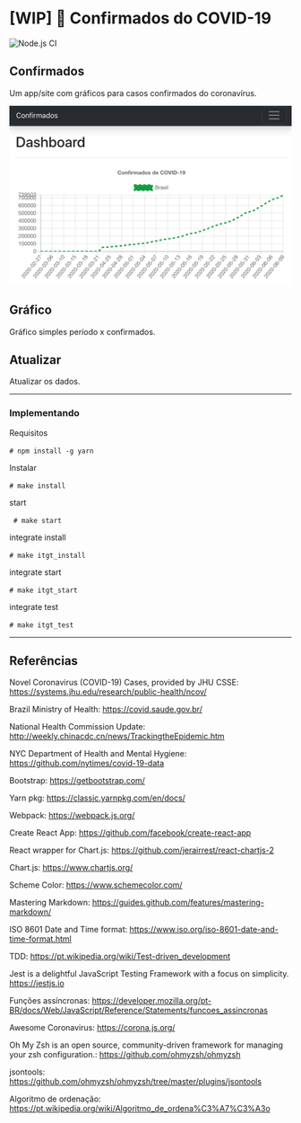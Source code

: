# [WIP] 🦠 Confirmados do COVID-19

![Node.js CI](https://github.com/emilianoeloi/confirmados/workflows/Node.js%20CI/badge.svg)

## Confirmados

Um app/site com gráficos para casos confirmados do coronavírus.

![confirmados](confirmados.png)

## Gráfico

Gráfico simples período x confirmados.

## Atualizar

Atualizar os dados.

--------------

### Implementando

Requisitos

``` # npm install -g yarn ```

Instalar

``` # make install ```

start

``` # make start```

integrate install

``` # make itgt_install ``` 

integrate start

``` # make itgt_start ```

integrate test

``` # make itgt_test ```

--------------

## Referências

Novel Coronavirus (COVID-19) Cases, provided by JHU CSSE: https://systems.jhu.edu/research/public-health/ncov/

Brazil Ministry of Health: https://covid.saude.gov.br/

National Health Commission Update: http://weekly.chinacdc.cn/news/TrackingtheEpidemic.htm

NYC Department of Health and Mental Hygiene: https://github.com/nytimes/covid-19-data

Bootstrap: https://getbootstrap.com/

Yarn pkg: https://classic.yarnpkg.com/en/docs/

Webpack: https://webpack.js.org/

Create React App: https://github.com/facebook/create-react-app

React wrapper for Chart.js: https://github.com/jerairrest/react-chartjs-2

Chart.js: https://www.chartjs.org/

Scheme Color: https://www.schemecolor.com/

Mastering Markdown: https://guides.github.com/features/mastering-markdown/

ISO 8601 Date and Time format: https://www.iso.org/iso-8601-date-and-time-format.html

TDD: https://pt.wikipedia.org/wiki/Test-driven_development

Jest is a delightful JavaScript Testing Framework with a focus on simplicity. https://jestjs.io

Funções assíncronas: https://developer.mozilla.org/pt-BR/docs/Web/JavaScript/Reference/Statements/funcoes_assincronas

Awesome Coronavirus: https://corona.js.org/

Oh My Zsh is an open source, community-driven framework for managing your zsh configuration.: https://github.com/ohmyzsh/ohmyzsh

jsontools: https://github.com/ohmyzsh/ohmyzsh/tree/master/plugins/jsontools

Algoritmo de ordenação: https://pt.wikipedia.org/wiki/Algoritmo_de_ordena%C3%A7%C3%A3o